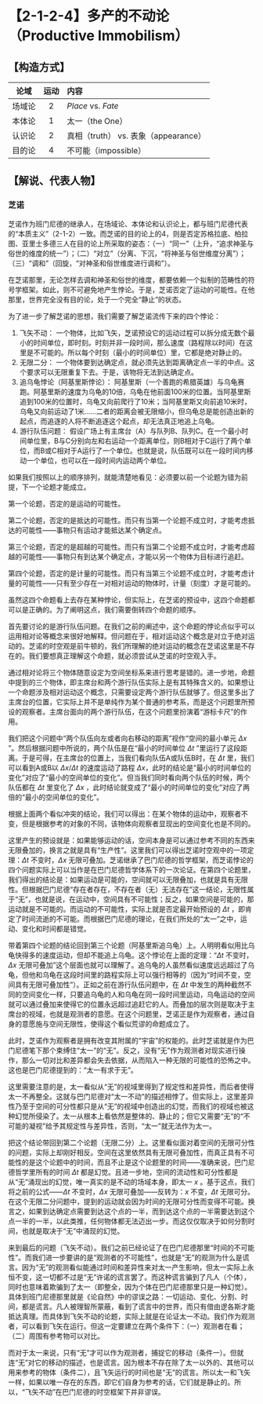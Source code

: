# 【2-1-2-4】多产的不动论（Productive Immobilism）
## 【构造方式】
|  论域  | 运动 | 内容                   |
| :----: | :--: | :--------------------- |
| 场域论 |  2   | *Place* vs. *Fate* |
| 本体论 |  1   | 太一（the One） |
| 认识论 |  2   |真相（truth） vs. 表象（appearance） |
| 目的论 |  4   | 不可能（impossible） |

## 【解说、代表人物】
### 芝诺
芝诺作为班门尼德的继承人，在场域论、本体论和认识论上，都与班门尼德代表的“本质主义”（2-1-2）一致。而芝诺的目的论上的4，则是否定苏格拉底、柏拉图、亚里士多德三人在目的论上所采取的姿态：（一）“同一”（上升，“追求神圣与俗世的维度的统一”）；（二）“对立”（分离、下沉，“将神圣与俗世维度分离”）；（三）“调和”（回旋，“对神圣和俗世维度进行调和”）。

在芝诺那里，无论怎样去调和神圣和俗世的维度，都要依赖一个拟制的范畴性的符号学框架。如此，则不可避免地产生悖论。于是，芝诺否定了运动的可能性。在他那里，世界完全没有目的论，处于一个完全“静止”的状态。

为了进一步了解芝诺的思想，我们需要了解芝诺流传下来的四个悖论：
1. 飞矢不动：
    一个物体，比如飞矢，芝诺预设它的运动过程可以拆分成无数个最小的时间单位，即时刻。时刻并非一段时间，那么速度（路程除以时间）在这里是不可能的。所以每个时刻（最小的时间单位）里，它都是绝对静止的。
2. 无限二分：
    一个物体要到达确定点，就必须先达到距离确定点一半的中点。这个要求可以无限重复下去。于是，该物将无法到达确定点。
3. 追乌龟悖论（阿基里斯悖论）：
    阿基里斯（一个善跑的希腊英雄）与乌龟赛跑。阿基里斯的速度为乌龟的10倍，乌龟在他前面100米的位置。当阿基里斯追到100米的位置时，乌龟又向前爬行了10米；当阿基里斯又向前追10米时，乌龟又向前运动了1米……二者的距离会被无限缩小，但乌龟总是能创造出新的起点，而追逐的人将不断追逐这个起点，却无法真正地追上乌龟。
4. 游行队伍问题：
    假设广场上有主席台（A）与队列B、队列C。在一个最小时间单位里，B与C分别向左和右运动一个距离单位，则B相对于C运行了两个单位，而B或C相对于A运行了一个单位。也就是说，队伍既可以在一段时间内移动一个单位，也可以在一段时间内运动两个单位。

如果我们按照以上的顺序排列，就能清楚地看见：必须要以前一个论题为错为前提，下一个论题才能成立。

第一个论题，否定的是运动的可能性。

第二个论题，否定的是抵达的可能性。而只有当第一个论题不成立时，才能考虑抵达的可能性——事物只有运动才能抵达某个确定点。

第三个论题，否定的是超越的可能性。而只有当第二个论题不成立时，才能考虑超越的可能性——事物只有到达某个确定点，才能以另一个物体为目标进行追赶。

第四个论题，否定的是计量的可能性。而只有当第三个论题不成立时，才能考虑计量的可能性——只有至少存在一对相对运动的物体时，计量（刻度）才是可能的。

虽然这四个命题看上去存在某种悖论，但实际上，在芝诺的预设中，这四个命题都可以是正确的。为了阐明这点，我们需要倒转四个命题的顺序。

首先要讨论的是游行队伍问题。在我们之前的阐述中，这个命题的悖论点似乎可以运用相对论等概念来很好地解释。但问题在于，相对运动这个概念是对立于绝对运动的。芝诺的时空观是前牛顿的，我们所理解的绝对运动的概念在芝诺这里是不存在的。我们要想真正理解这个命题，就必须尝试从芝诺的时空观入手。

通过相对论将三个物体随意设定为空间坐标系来进行思考是错的。进一步地，命题中提到的三个物体，即主席台和两个游行队伍实际上是有其特殊含义的。如果想让一个命题涉及相对运动这个概念，只需要设定两个游行队伍就够了。但这里多出了主席台的位置，它实际上并不是单纯作为某个普通的参考系，而是这个问题里所预设的观察者。主席台面向的两个游行队伍，在这个问题里扮演着“游标卡尺”的作用。

我们把这个问题中“两个队伍向左或者向右移动的距离”视作“空间的最小单元 $Δx$ ”。然后根据问题中所说的，两个队伍是在“最小的时间单位 $Δt$ ”里运行了这段距离。于是可得，在主席台的位置上，当我们看向队伍A或队伍B时，在 $Δt$ 里，我们可以看到A或B以 $Δx/Δt$ 的速度运动了路程 $Δx$，此时的结论是“最小的时间单位的变化”对应了“最小的空间单位的变化”。但当我们同时看向两个队伍的时候，两个队伍都在 $Δt$ 里变化了 $Δx$ ，此时结论就变成了“最小的时间单位的变化”对应了两倍的“最小的空间单位的变化”。

根据上面两个看似冲突的结论，我们可以得出：在某个物体的运动中，观察者不变，但是根据参考的对象的不同，该物体向观察者显现出的空间变化也是不同的。

这里产生的预设就是：如果能够运动的话，空间本身是可以通过参考不同的东西来无限叠加的，换言之就是具有“生产性”。这里我们可以得出芝诺时空观中的一项定理：$Δt$ 不变时，$Δx$ 无限可叠加。芝诺继承了巴门尼德的哲学框架，而芝诺悖论的四个问题实际上可以当作是在巴门尼德哲学体系下的一次论证。在第四个论题里，我们得出的结论是：如果运动是可能的，空间就可以无限叠加，也就是具有无限性。但根据巴门尼德“存在者存在，不存在者（无）无法存在”这一结论，无限性属于“无”，也就是说，在运动中，空间具有不可能性；反之，如果空间是可能的，那运动就是不可能的。而运动的不可能性，实际上就是否定最开始预设的 $Δt$ ，即肯定了时间流逝的不可能。而根据巴门尼德的理论，在我们所处的“太一”之中，运动、变化和时间都是错觉。

带着第四个论题的结论回到第三个论题（阿基里斯追乌龟）上。人明明看似用比乌龟快得多的速度运动，但却不能追上乌龟。这个悖论在上面的定理：“$Δt$ 不变时，$Δx$ 无限可叠加”这个层面也就可以理解了。追乌龟的人虽然看似速度远远超过了乌龟，但他和乌龟在这段时间里的路程实际上可以强行相等的（因为“时间不变，空间具有无限可叠加性”）。正如之前在游行队伍问题中，在 $Δt$ 中发生的两种截然不同的空间变化一样，只要追乌龟的人和乌龟在同一段时间里运动，乌龟运动的空间就可以通过叠加来使得它的位置永远超过追赶它的人。而叠加的层次则是取决于主席台的视域，也就是观测者的意愿。在这个问题里，芝诺正是作为观察者，通过自身的意愿施与空间无限性，使得这个看似荒谬的命题成立了。

此时，芝诺作为观察者是拥有改变其附属的“宇宙”的权能的。此时芝诺就是作为巴门尼德笔下那个束缚住“太一”的“无”。反之，没有“无”作为观测者对现实进行操作，那么一切对比和差异都会失去依据，从而陷入一种无限的可能性的恐怖之中。这也是巴门尼德提到的：“太一有求于无”。

这里需要注意的是，太一看似从“无”的视域里得到了规定性和差异性，而后者使得太一不再整全。这就与巴门尼德对“太一不动”的描述相悖了。但实际上，这里差异性乃至于空间的可分性都只是从“无”的视域中创造出的幻觉，而我们的视域也被这种幻觉所侵染了。太一从根本上看依然是整体的、静止的；但它又需要“无”的“不可能的凝视”给予其规定性与差异性，否则，“太一”就无法作为太一。

把这个结论带回到第二个论题（无限二分）上。这里看似面对着空间的无限可分性的问题，实际上却刚好相反。空间在这里依然具有无限可叠加性，而真正具有不可能性的是这个论题中的时间，而且不止是这个论题里的时间——准确来说，巴门尼德哲学里所有的时间 $Δt$ 都是幻觉。且进一步地，空间的流动性和可分性都是从“无”涌现出的幻觉，唯一真实的是不动的场域本身，即太一 $x$ 。基于这点，我们将之前的公式——$Δt$ 不变时，$Δx$ 无限可叠加——反转为：$x$ 不变，$Δt$ 无限可分。在这个无限二分问题中，提到的运动就会因为时间的无限可分性而变得不可能。换言之，如果到达确定点需要到达这个点的一半，而到达这个点的一半需要达到这个点一半的一半，以此类推，任何物体都无法迈出一步。而这仅仅取决于如何分割时间，也就是取决于“无”中涌现的幻觉。

来到最后的问题（飞矢不动）。我们之前已经论证了在巴门尼德那里“时间的不可能性”。而我们进一步要讲的是“观测者的不可能性”，也就是“无”的观测为什么是谎言。因为“无”的观测看似能通过时间和差异性来对太一产生影响，但太一实际上永恒不变，这一切都不过是“无”许诺的谎言罢了。而这种谎言骗到了凡人（个体），同时也意味着欺骗到了太一（即整全，因为个体在巴门尼德那里只是一种幻觉）。具体到班门尼德那里就是《论自然》中的谬误之路：一切运动、变化、分割、时间，都是谎言。凡人被理智所蒙蔽，看到了谎言中的世界，而只有借由逻各斯才能抵达真理。而具体到飞矢不动的论题，实际上就是在论证太一不动。我们作为观测者，可以看到飞矢在运行。但这一定要建立在两个条件下：（一）观测者在看；（二）周围有参考物可以对比。

而对于太一来说，只有“无”才可以作为观测者，捕捉它的移动（条件一）。但就连“无”对它的移动的描述，也是谎言。因为根本不存在除了太一以外的、其他可以用来参考的物体（条件二），且飞矢运行的时间也是“无”的谎言。所以太一和飞矢一样，如果以唯一存在的东西，即它们自身为参考的话，它们就是静止的。所以，“飞矢不动”在巴门尼德的时空框架下并非谬误。

